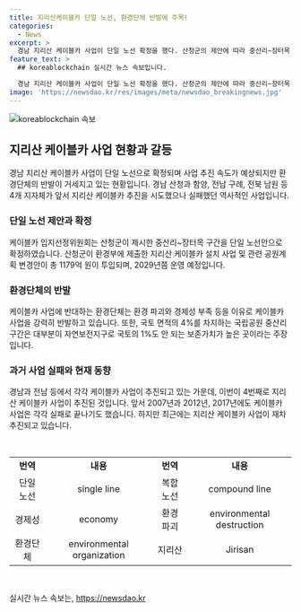 ```yaml
---
title: 지리산케이블카 단일 노선, 환경단체 반발에 주목!
categories:
  - News
excerpt: >
  경남 지리산 케이블카 사업이 단일 노선 확정을 했다. 산청군의 제안에 따라 중산리~장터목 3.15km 구간 케이블카 설치가 계획 중이지만, 환경단체는 환경 파괴와 경제성 등 문제를 우려하여 강하게 반대하고 있다. 케이블카 없는 지리산을 옹호하는 단체는 노선 확정이 문제의 해결에 도움이 되지 않을 뿐더러 경제성에도 의문을 제기하며 촉구하고 있다. 이에도 불구하고 사업이 추진되고 있으며, 관련된 지자체들과 환경부 간의 논의가 계속되고 있다.
feature_text: >
  ## koreablockchain 실시간 뉴스 속보입니다.

  경남 지리산 케이블카 사업이 단일 노선 확정을 했다. 산청군의 제안에 따라 중산리~장터목 3.15km 구간 케이블카 설치가 계획 중이지만, 환경단체는 환경 파괴와 경제성 등 문제를 우려하여 강하게 반대하고 있다. 케이블카 없는 지리산을 옹호하는 단체는 노선 확정이 문제의 해결에 도움이 되지 않을 뿐더러 경제성에도 의문을 제기하며 촉구하고 있다. 이에도 불구하고 사업이 추진되고 있으며, 관련된 지자체들과 환경부 간의 논의가 계속되고 있다.
image: 'https://newsdao.kr/res/images/meta/newsdao_breakingnews.jpg'
---
```


<p><img src="https://newsdao.kr/res/images/meta/newsdao_breakingnews.jpg" alt="koreablockchain 속보" /></p>

<h2 data-ke-size="size26">지리산 케이블카 사업 현황과 갈등</h2>

<p data-ke-size="size16">경남 지리산 케이블카 사업이 단일 노선으로 확정되며 사업 추진 속도가 예상되지만 환경단체의 반발이 거세지고 있는 현황입니다. 경남 산청과 함양, 전남 구례, 전북 남원 등 4개 지자체가 앞서 지리산 케이블카 추진을 시도했으나 실패했던 역사적인 사업입니다.</p>

<h3 data-ke-size="size24">단일 노선 제안과 확정</h3>

<p data-ke-size="size16">케이블카 입지선정위원회는 산청군이 제시한 중산리~장터목 구간을 단일 노선안으로 확정하였습니다. 산청군이 환경부에 제출한 지리산 케이블카 설치 사업 및 관련 공원계획 변경안이 총 1179억 원이 투입되며, 2029년쯤 운영 예정입니다.</p>

<h3 data-ke-size="size24">환경단체의 반발</h3>

<p data-ke-size="size16">케이블카 사업에 반대하는 환경단체는 환경 파괴와 경제성 부족 등을 이유로 케이블카 사업을 강력히 반발하고 있습니다. 또한, 국토 면적의 4%를 차지하는 국립공원 중산리 구간은 대부분이 자연보전지구로 국토의 1%도 안 되는 보존가치가 높은 곳이라는 주장입니다.</p>

<h3 data-ke-size="size24">과거 사업 실패와 현재 동향</h3>

<p data-ke-size="size16">경남과 전남 등에서 각각 케이블카 사업이 추진되고 있는 가운데, 이번이 4번째로 지리산 케이블카 사업이 추진된 것입니다. 앞서 2007년과 2012년, 2017년에도 케이블카 사업은 각각 실패로 끝나기도 했습니다. 하지만 최근에는 지리산 케이블카 사업이 재차 추진되고 있습니다.</p>

<p data-ke-size="size16">&nbsp;</p>

<table>
<tbody>
<tr>
<td style="text-align: center; height: 17px;"><b>번역</b></td>
<td style="text-align: center; height: 17px;"><b>내용</b></td>
<td style="text-align: center; height: 17px;"><b>번역</b></td>
<td style="text-align: center; height: 17px;"><b>내용</b></td>
</tr>
<tr>
<td style="text-align: center; height: 17px;">단일 노선</td>
<td style="text-align: center; height: 17px;">single line</td>
<td style="text-align: center; height: 17px;">복합 노선</td>
<td style="text-align: center; height: 17px;">compound line</td>
</tr>
<tr>
<td style="text-align: center; height: 17px;">경제성</td>
<td style="text-align: center; height: 17px;">economy</td>
<td style="text-align: center; height: 17px;">환경 파괴</td>
<td style="text-align: center; height: 17px;">environmental destruction</td>
</tr>
<tr>
<td style="text-align: center; height: 17px;">환경단체</td>
<td style="text-align: center; height: 17px;">environmental organization</td>
<td style="text-align: center; height: 17px;">지리산</td>
<td style="text-align: center; height: 17px;">Jirisan</td>
</tr>
</tbody>
</table>

<p data-ke-size="size16">&nbsp;</p>
실시간 뉴스 속보는, <a href="https://newsdao.kr" rel="dofollow">https://newsdao.kr</a>



